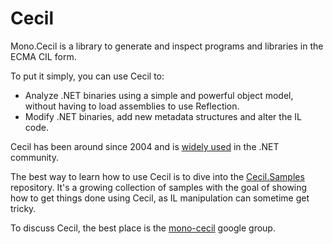 Cecil
=====

Mono.Cecil is a library to generate and inspect programs and libraries in the ECMA CIL form.

To put it simply, you can use Cecil to:

* Analyze .NET binaries using a simple and powerful object model, without having to load assemblies to use Reflection.
* Modify .NET binaries, add new metadata structures and alter the IL code.

Cecil has been around since 2004 and is [widely used](https://github.com/jbevain/cecil/wiki/Users) in the .NET community.

The best way to learn how to use Cecil is to dive into the [Cecil.Samples](https://github.com/jbevain/cecil.samples) repository. It's a growing collection of samples with the goal of showing how to get things done using Cecil, as IL manipulation can sometime get tricky.

To discuss Cecil, the best place is the [mono-cecil](https://groups.google.com/group/mono-cecil) google group.

